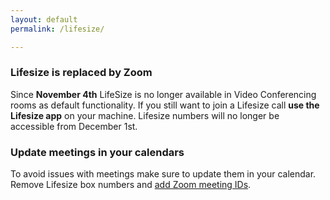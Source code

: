 ```yaml
---
layout: default
permalink: /lifesize/

---
```


### Lifesize is replaced by Zoom 
Since **November 4th** LifeSize is no longer available in Video Conferencing rooms as default functionality. If you still want to join a Lifesize call **use the Lifesize app** on your machine. Lifesize numbers will no longer be accessible from December 1st.

### Update meetings in your calendars
To avoid issues with meetings make sure to update them in your calendar. Remove Lifesize box numbers and [add Zoom meeting IDs](https://support.greenpeace.org/support/collaboration/video-conferencing/using-zoom#create-a-meeting).
